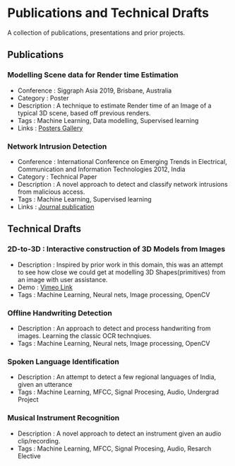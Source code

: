 # Publications and Technical Drafts

A collection of publications, presentations and prior projects.

## Publications

### Modelling Scene data for Render time Estimation
* Conference : Siggraph Asia 2019, Brisbane, Australia
* Category : Poster
* Description : A technique to estimate Render time of an Image of a typical 3D scene, based off previous renders.
* Tags : Machine Learning, Data modelling, Supervised learning
* Links : [Posters Gallery](http://sa2019.conference-program.com/presentation/?id=pos_172&sess=sess148)


### Network Intrusion Detection
* Conference : International Conference on Emerging Trends in Electrical, Communication and Information Technologies 2012, India
* Category : Technical Paper
* Description : A novel approach to detect and classify network intrusions from malicious access.
* Tags : Machine Learning, Supervised learning
* Links : [Journal publication](http://citeseerx.ist.psu.edu/viewdoc/download?doi=10.1.1.695.106&rep=rep1&type=pdf)

## Technical Drafts

### 2D-to-3D : Interactive construction of 3D Models from Images
* Description : Inspired by prior work in this domain, this was an attempt to see how close we could get at modelling 3D Shapes(primitives) from an image with user assistance. 
* Demo : [Vimeo Link](https://vimeo.com/173580471) 
* Tags : Machine Learning, Neural nets, Image processing, OpenCV


### Offline Handwriting Detection
* Description : An approach to detect and process handwriting from images. Learning the classic OCR technqiues.
* Tags : Machine Learning, Neural nets, Image processing, OpenCV


### Spoken Language Identification
* Description : An attempt to detect a few regional languages of India, given an utterance
* Tags : Machine Learning, MFCC, Signal Procesing, Audio, Undergrad Project 


### Musical Instrument Recognition
* Description : A novel approach to detect an instrument given an audio clip/recording.
* Tags : Machine Learning, MFCC, Signal Procesing, Audio, Resarch Elective
